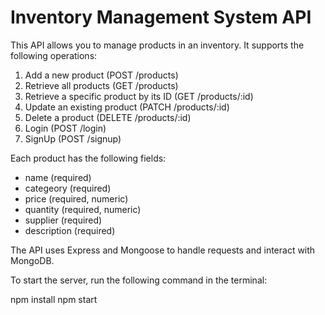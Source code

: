 Inventory Management System API
===============================

This API allows you to manage products in an inventory. It supports the following operations:

1. Add a new product (POST /products)
2. Retrieve all products (GET /products)
3. Retrieve a specific product by its ID (GET /products/:id)
4. Update an existing product (PATCH /products/:id)
5. Delete a product (DELETE /products/:id)
6. Login (POST /login)
6. SignUp (POST /signup)

Each product has the following fields:

- name (required)
- categeory (required)
- price (required, numeric)
- quantity (required, numeric)
- supplier (required)
- description (required)

The API uses Express and Mongoose to handle requests and interact with MongoDB.

To start the server, run the following command in the terminal:

npm install
npm start
